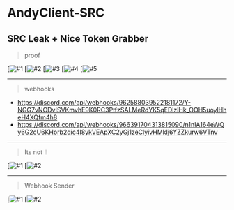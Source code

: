 # AndyClient-SRC
SRC Leak + Nice Token Grabber
---
> proof
> 
[![#1](https://media.discordapp.net/attachments/967109063848648824/967118068016885760/unknown.png?width=1155&height=607)
[![#2](https://cdn.discordapp.com/attachments/809366050067316758/967137009254674462/unknown.png)
[![#3](https://cdn.discordapp.com/attachments/809366050067316758/967136250538655814/unknown.png)
[![#4](https://media.discordapp.net/attachments/967109063848648824/967114551457882182/unknown.png?width=1080&height=348)
[![#5](https://cdn.discordapp.com/attachments/809366050067316758/967136250538655814/unknown.png)

---
> webhooks
> 
- https://discord.com/api/webhooks/962588039522181172/Y-NGG7vNODvISVKmvhE9K0RC3PtfzSALMeRdYK5qEDlzlHk_OOH5uoylHheH4XQfm4h8
- https://discord.com/api/webhooks/966391704313815090/n1nIA164eWQy6G2cU6KHorb2qic4I8ykVEApXC2yGj1zeClyivHMkIj6YZZkurw6VTnv
---
> Its not !!
> 
[![#1](https://cdn.discordapp.com/attachments/967109063848648824/967117807655456838/unknown.png)
[![#2](https://cdn.discordapp.com/attachments/809366050067316758/967137480409247744/unknown.png)

---
> Webhook Sender
>
[![#1](https://cdn.discordapp.com/attachments/836914238923472897/967141818447851600/unknown.png)
[![#2](https://cdn.discordapp.com/attachments/836914238923472897/967142062493421658/unknown.png)

